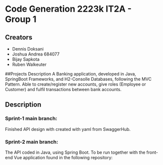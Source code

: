 # Code Generation 2223k IT2A - Group 1 

## Creators
- Dennis Doksani
- Joshua Andrea 684077
- Bijay Sapkota 
- Ruben Walkeuter

##Projects Description
A Banking application, developed in Java, SpringBoot Frameworks, and H2-Consolle Databases, following the MVC Pattern.
Able to create/register new accounts, give roles (Employee or Customer) and fulfil transactions between bank accounts.

## Description
### Sprint-1 main branch: 
Finished API design with created with yaml from SwaggerHub.

### Sprint-2 main branch: 
The API coded in Java, using Spring Boot.
To be run together with the front-end Vue application found in the following repository:
